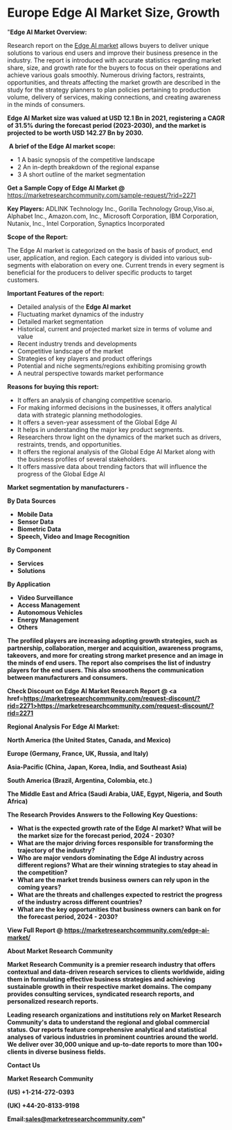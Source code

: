 # Europe Edge AI Market Size, Growth
"<strong>Edge AI Market Overview:</strong>

Research report on the <a href=https://marketresearchcommunity.com/edge-ai-market/>Edge AI market</a> allows buyers to deliver unique solutions to various end users and improve their business presence in the industry. The report is introduced with accurate statistics regarding market share, size, and growth rate for the buyers to focus on their operations and achieve various goals smoothly. Numerous driving factors, restraints, opportunities, and threats affecting the market growth are described in the study for the strategy planners to plan policies pertaining to production volume, delivery of services, making connections, and creating awareness in the minds of consumers.

<strong>Edge AI Market size was valued at USD 12.1 Bn in 2021, registering a CAGR of 31.5% during the forecast period (2023-2030), and the market is projected to be worth USD 142.27 Bn by 2030.</strong>

 <Strong>A brief of the Edge AI market scope:</Strong>
<ul>
 <li>1  A basic synopsis of the competitive landscape</li>
 <li>2  An in-depth breakdown of the regional expanse</li>
 <li>3  A short outline of the market segmentation</li>
</ul>
<strong>Get a Sample Copy of Edge AI Market @ </b></strong><a href=https://marketresearchcommunity.com/sample-request/?rid=2271><u>https://marketresearchcommunity.com/sample-request/?rid=2271</u></a>

<strong>Key Players:</strong> 
ADLINK Technology Inc., Gorilla Technology Group,Viso.ai, Alphabet Inc., Amazon.com, Inc., Microsoft Corporation, IBM Corporation, Nutanix, Inc., Intel Corporation, Synaptics Incorporated

<strong>Scope of the Report:</strong>

The Edge AI market is categorized on the basis of basis of product, end user, application, and region. Each category is divided into various sub-segments with elaboration on every one. Current trends in every segment is beneficial for the producers to deliver specific products to target customers.

<strong><b>Important Features of the report:</b></strong>
<ul>
  <li>Detailed analysis of the <strong><b>Edge AI </b></strong><strong><b>market</b></strong></li>
  <li>Fluctuating market dynamics of the industry</li>
  <li>Detailed market segmentation</li>
  <li>Historical, current and projected market size in terms of volume and value</li>
  <li>Recent industry trends and developments</li>
  <li>Competitive landscape of the market</li>
  <li>Strategies of key players and product offerings</li>
  <li>Potential and niche segments/regions exhibiting promising growth</li>
  <li>A neutral perspective towards market performance</li>
</ul>
<strong><b>Reasons for buying this report:</b></strong>
<ul>
  <li>It offers an analysis of changing competitive scenario.</li>
  <li>For making informed decisions in the businesses, it offers analytical data with strategic planning methodologies.</li>
  <li>It offers a seven-year assessment of the Global Edge AI</li>
  <li>It helps in understanding the major key product segments.</li>
  <li>Researchers throw light on the dynamics of the market such as drivers, restraints, trends, and opportunities.</li>
  <li>It offers the regional analysis of the Global Edge AI Market along with the business profiles of several stakeholders.</li>
  <li>It offers massive data about trending factors that will influence the progress of the Global Edge AI</li>
</ul>

<strong>Market segmentation by manufacturers -</strong>


<strong><strong>By Data Sources</strong></h4>
<ul>
 	<li>Mobile Data</li>
 	<li>Sensor Data</li>
 	<li>Biometric Data</li>
 	<li>Speech, Video and Image Recognition</li>
</ul>
<strong><strong>By Component</strong></h4>
<ul>
 	<li>Services</li>
 	<li>Solutions</li>
</ul>
<strong><strong>By Application</strong></h4>
<ul>
 	<li>Video Surveillance</li>
 	<li>Access Management</li>
 	<li>Autonomous Vehicles</li>
 	<li>Energy Management</li>
 	<li>Others</li>
</ul>

The profiled players are increasing adopting growth strategies, such as partnership, collaboration, merger and acquisition, awareness programs, takeovers, and more for creating strong market presence and an image in the minds of end users. The report also comprises the list of industry players for the end users. This also smoothens the communication between manufacturers and consumers.

<strong><b>Check Discount on Edge AI Market Research Report @ </b></strong><a href=https://marketresearchcommunity.com/request-discount/?rid=2271><u>https://marketresearchcommunity.com/request-discount/?rid=2271</u></a>

<strong>Regional Analysis For Edge AI Market:</strong>

<strong>North America</strong> (the United States, Canada, and Mexico)

<strong>Europe</strong> (Germany, France, UK, Russia, and Italy)

<strong>Asia-Pacific</strong> (China, Japan, Korea, India, and Southeast Asia)

<strong>South America</strong> (Brazil, Argentina, Colombia, etc.)

<strong>The Middle East and Africa</strong> (Saudi Arabia, UAE, Egypt, Nigeria, and South Africa)

<strong>The Research Provides Answers to the Following Key Questions:</strong>
<ul>
 	<li>What is the expected growth rate of the Edge AI market? What will be the market size for the forecast period, 2024 - 2030?</li>
 	<li>What are the major driving forces responsible for transforming the trajectory of the industry?</li>
 	<li>Who are major vendors dominating the Edge AI industry across different regions? What are their winning strategies to stay ahead in the competition?</li>
 	<li>What are the market trends business owners can rely upon in the coming years?</li>
 	<li>What are the threats and challenges expected to restrict the progress of the industry across different countries?</li>
 	<li>What are the key opportunities that business owners can bank on for the forecast period, 2024 - 2030?</li>
</ul>

<strong>View Full Report @</strong> <a href=https://marketresearchcommunity.com/edge-ai-market/>https://marketresearchcommunity.com/edge-ai-market/</a>

<strong>About Market Research Community</strong>

Market Research Community is a premier research industry that offers contextual and data-driven research services to clients worldwide, aiding them in formulating effective business strategies and achieving sustainable growth in their respective market domains. The company provides consulting services, syndicated research reports, and personalized research reports.

Leading research organizations and institutions rely on Market Research Community's data to understand the regional and global commercial status. Our reports feature comprehensive analytical and statistical analyses of various industries in prominent countries around the world. We deliver over 30,000 unique and up-to-date reports to more than 100+ clients in diverse business fields.

<strong>Contact Us</strong>

<strong>Market Research Community</strong>

(US) +1-214-272-0393

(UK) +44-20-8133-9198

<strong>Email:</strong>sales@marketresearchcommunity.com"
